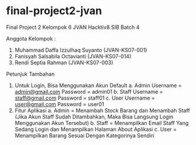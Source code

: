 # final-project2-jvan

Final Project 2 Kelompok 6 JVAN Hacktiv8 SIB Batch 4

Anggota Kelompok :
1. Muhammad Daffa Izzulhaq Suyanto (JVAN-KS07-001)
2. Fanisyah Salsabila Octavianti (JVAN-KS07-014)
3. Rendi Septia Rahman (JVAN-KS07-003)

Petunjuk Tambahan
1. Untuk Login, Bisa Menggunakan Akun Default
   a. Admin
      Username = admin@gmail.com
      Password = admin01
   b. Staff
      Username = staff@gmail.com
      Password = staff01
   c. User
      Username = user@gmail.com
      Password = user01
2. Fitur Aplikasi
   a. Admin = Menambah Stock Barang dan Menambah Staff (Jika Akun Staff Sudah Ditambahkan, 
              Maka Bisa Langsung Login Menggunakan Akun Tersebut)
   b. Staff = Menampilkan Email Staff Yang Sedang Login dan Menampilkan Halaman About Aplikasi
   c. User = Menampilkan Barang Sesuai Dengan Kategorinya Sendiri
